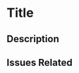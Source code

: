 # Title <!-- update with Title -->

## Description

<!-- Add a description -->

## Issues Related

<!-- Add Issues related -->
